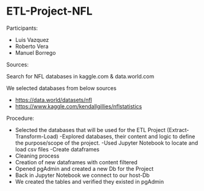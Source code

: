 # ETL-Project-NFL




Participants:
- Luis Vazquez
- Roberto Vera
- Manuel Borrego

Sources:

Search for NFL databases in kaggle.com & data.world.com

We selected databases from below sources

- https://data.world/datasets/nfl
- https://www.kaggle.com/kendallgillies/nflstatistics

Procedure:

- Selected the databases that will be used for the ETL Project (Extract-Transform-Load)
-Explored databases, their content and logic to define the purpose/scope of the project.
-Used Jupyter Notebook to locate and load csv files
-Create dataframes
- Cleaning process 
- Creation of new dataframes with content filtered
- Opened pgAdmin and created a new Db for the Project
- Back in Jupyter Notebook we connect to our host-Db
- We created the tables and verified they existed in pgAdmin



